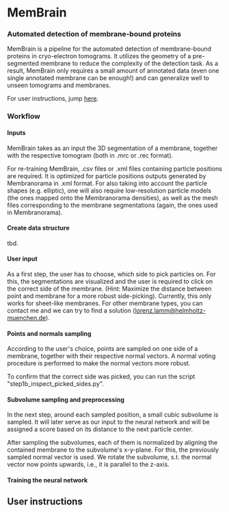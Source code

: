 # MemBrain
### Automated detection of membrane-bound proteins

MemBrain is a pipeline for the automated detection of membrane-bound proteins in cryo-electron tomograms. It utilizes 
the geometry of a pre-segmented membrane to reduce the complexity of the detection task. As a result, MemBrain only requires a small amount of 
annotated data (even one single annotated membrane can be enough!) and can generalize well to unseen tomograms and membranes.

For user instructions, jump [here](#instructions).

### Workflow
#### Inputs
MemBrain takes as an input the 3D segmentation of a membrane, together with the respective tomogram (both in .mrc or .rec format). 

For re-training MemBrain, .csv files or .xml files containing particle positions are required. It is optimized for particle positions outputs 
generated by Membranorama in .xml format. For also taking into account the particle shapes (e.g. elliptic), one will also require low-resolution particle models 
(the ones mapped onto the Membranorama densities), as well as the mesh files corresponding to the membrane segmentations (again, the ones used in Membranorama).
#### Create data structure
tbd.

#### User input
As a first step, the user has to choose, which side to pick particles on. For this, the segmentations are visualized and the user is required to click on the correct side of the membrane. (Hint: Maximize the distance between point and membrane for a more robust side-picking).
Currently, this only works for sheet-like membranes. For other membrane types, you can contact me and we can try to find a solution (lorenz.lamm@helmholtz-muenchen.de).

#### Points and normals sampling
According to the user's choice, points are sampled on one side of a membrane, together with their respective normal vectors. A normal voting procedure is performed to make the normal vectors more robust.

To confirm that the correct side was picked, you can run the script "step1b_inspect_picked_sides.py".

#### Subvolume sampling and preprocessing
In the next step, around each sampled position, a small cubic subvolume is sampled. It will later serve as our input to the neural network and will be assigned a score based on its distance to the next particle center.

After sampling the subvolumes, each of them is normalized by aligning the contained membrane to the subvolume's x-y-plane. For this, the previously sampled normal vector is used. We rotate the subvolume, s.t. the normal vector now points upwards, i.e., it is parallel to the z-axis.

#### Training the neural network

####

## User instructions
<a name="instructions"></a>

